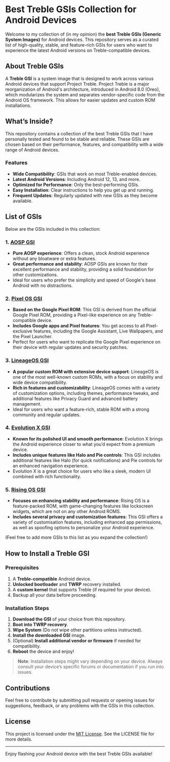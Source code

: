 # Best Treble GSIs Collection for Android Devices

Welcome to my collection of (in my opinion) the **best Treble GSIs (Generic System Images)** for Android devices. This repository serves as a curated list of high-quality, stable, and feature-rich GSIs for users who want to experience the latest Android versions on Treble-compatible devices.

## About Treble GSIs

A **Treble GSI** is a system image that is designed to work across various Android devices that support Project Treble. Project Treble is a major reorganization of Android's architecture, introduced in Android 8.0 (Oreo), which modularizes the system and separates vendor-specific code from the Android OS framework. This allows for easier updates and custom ROM installations.

## What’s Inside?

This repository contains a collection of the best Treble GSIs that I have personally tested and found to be stable and reliable. These GSIs are chosen based on their performance, features, and compatibility with a wide range of Android devices.

### Features

- **Wide Compatibility**: GSIs that work on most Treble-enabled devices.
- **Latest Android Versions**: Including Android 12, 13, and more.
- **Optimized for Performance**: Only the best-performing GSIs.
- **Easy Installation**: Clear instructions to help you get up and running.
- **Frequent Updates**: Regularly updated with new GSIs as they become available.

## List of GSIs

Below are the GSIs included in this collection:

### 1. **[AOSP GSI](#)**

- **Pure AOSP experience**: Offers a clean, stock Android experience without any bloatware or extra features.
- **Great performance and stability**: AOSP GSIs are known for their excellent performance and stability, providing a solid foundation for other customizations.
- Ideal for users who prefer the simplicity and speed of Google's base Android with no distractions.

### 2. **[Pixel OS GSI](#)**

- **Based on the Google Pixel ROM**: This GSI is derived from the official Google Pixel ROM, providing a Pixel-like experience on any Treble-compatible device.
- **Includes Google apps and Pixel features**: You get access to all Pixel-exclusive features, including the Google Assistant, Live Wallpapers, and the Pixel Launcher.
- Perfect for users who want to replicate the Google Pixel experience on their device with regular updates and security patches.

### 3. **[LineageOS GSI](#)**

- **A popular custom ROM with extensive device support**: LineageOS is one of the most well-known custom ROMs, with a focus on stability and wide device compatibility.
- **Rich in features and customizability**: LineageOS comes with a variety of customization options, including themes, performance tweaks, and additional features like Privacy Guard and advanced battery management.
- Ideal for users who want a feature-rich, stable ROM with a strong community and regular updates.

### 4. **[Evolution X GSI](#)**

- **Known for its polished UI and smooth performance**: Evolution X brings the Android experience closer to what you’d expect from a premium device.
- **Includes unique features like Halo and Pie controls**: This GSI includes additional features like Halo (for quick notifications) and Pie controls for an enhanced navigation experience.
- Evolution X is a great choice for users who like a sleek, modern UI combined with rich functionality.

### 5. **[Rising OS GSI](#)**

- **Focuses on enhancing stability and performance**: Rising OS is a feature-packed ROM, with game-changing features like lockscreen widgets, which are not on any other Android ROMS.
- **Includes several privacy and customization features**: This GSI offers a variety of customisation features, including enhanced app permissions, as well as spoofing options to personalize your Android experience.

(Feel free to add more GSIs to this list as you expand the collection!)

## How to Install a Treble GSI

### Prerequisites
1. A **Treble-compatible** Android device.
2. **Unlocked bootloader** and **TWRP** recovery installed.
3. A **custom kernel** that supports Treble (if required for your device).
4. Backup all your data before proceeding.

### Installation Steps

1. **Download the GSI** of your choice from this repository.
2. **Boot into TWRP recovery**.
3. **Wipe System** (Do not wipe other partitions unless instructed).
4. **Install the downloaded GSI** image.
5. (Optional) **Install additional vendor or firmware** if needed for compatibility.
6. **Reboot** the device and enjoy!

> **Note**: Installation steps might vary depending on your device. Always consult your device’s specific forums or documentation if you run into issues.

## Contributions

Feel free to contribute by submitting pull requests or opening issues for suggestions, feedback, or any problems with the GSIs in this collection.

## License

This project is licensed under the [MIT License](LICENSE). See the LICENSE file for more details.

---

Enjoy flashing your Android device with the best Treble GSIs available!
